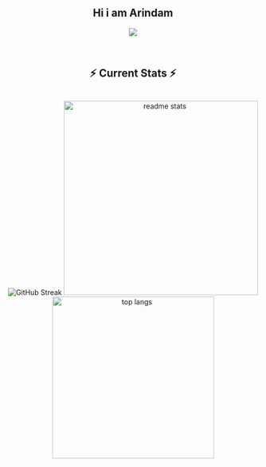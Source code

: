 <div align="center"> 

<h2>Hi i am Arindam</h2>

<p align="center">
  <img  align=top flex-grow=1 src="https://leetcard.jacoblin.cool/arindamdinda24?theme=dark&font=Nunito&ext=heatmap" />  
</p>


<br/>
  <h2 align="center">⚡ Current Stats ⚡</h2>
<br>
<div align=center>
 <!--  <img width=390 src="https://streak-stats.demolab.com?user=Arindam2003&theme=react" />. -->
<!--   <img width=390 src="https://streak-stats.demolab.com/?user=Arindam2003&count_private=true&theme=react&border_radius=10" alt="streak stats"/> -->
<!--   [![GitHub Streak](https://github-readme-streak-stats-iota-blue.vercel.app?user=Arindam2003&theme=react&border_radius=15&card_width=390&card_height=170)](https://git.io/streak-stats) -->
   <img src="https://github-readme-streak-stats-iota-blue.vercel.app?user=Arindam2003&theme=react&border_radius=15&card_width=390&card_height=170" alt="GitHub Streak" />
  <img width=390 src="https://github-readme-stats.vercel.app/api?username=Arindam2003&show_icons=true&theme=react&rank_icon=github&border_radius=10" alt="readme stats" />
  <img width=325 align="center" src="https://github-readme-stats.vercel.app/api/top-langs/?username=Arindam2003&hide=HTML&langs_count=8&layout=compact&theme=react&border_radius=10&size_weight=0.5&count_weight=0.5&exclude_repo=github-readme-stats" alt="top langs" />
</div>

  <br/>

<br/><br/>

